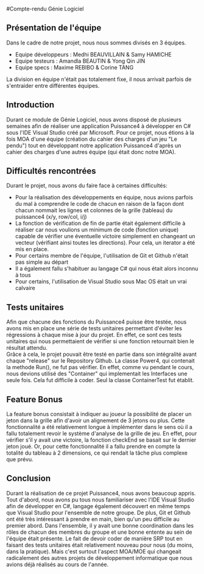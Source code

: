 #Compte-rendu Génie Logiciel

## Présentation de l'équipe

Dans le cadre de notre projet, nous nous sommes divisés en 3 équipes.

* Equipe développeurs : Medhi BEAUVILLAIN & Samy HAMICHE
* Equipe testeurs : Amandla BEAUTIN & Yong Qin JIN
* Equipe specs : Maxime REBIBO & Corine TANG

La division en équipe n'était pas totalement fixe, il nous arrivait parfois de s'entraider entre différentes équipes.

## Introduction

Durant ce module de Génie Logiciel, nous avons disposé de plusieurs semaines afin de réaliser une application Puissance4 à développer en C# sous l'IDE Visual Studio créé par Microsoft.
Pour ce projet, nous étions à la fois MOA d'une équipe (création du cahier des charges d'un jeu "Le pendu") tout en développant notre application Puissance4 d'après un cahier des charges d'une autres équipe (qui était donc notre MOA).

## Difficultés rencontrées

Durant le projet, nous avons du faire face à certaines difficultés:

* Pour la réalisation des développements en équipe, nous avions parfois du mal à comprendre le code de chacun en raison de la façon dont chacun nommait les lignes et colonnes de la grille (tableau) du puissance4 (x/y, row/col, i/j)
* La fonction de vérification de fin de partie était également difficile à réaliser car nous voulions un minimum de code (fonction unique) capable de vérifier une éventuelle victoire simplement en changeant un vecteur (vérifiant ainsi toutes les directions). Pour cela, un iterator a été mis en place.
* Pour certains membre de l'équipe, l'utilisation de Git et Github n'était pas simple au départ
* Il a également fallu s'habituer au langage C# qui nous était alors inconnu à tous
* Pour certains, l'utilisation de Visual Studio sous Mac OS était un vrai calvaire

## Tests unitaires

Afin que chacune des fonctions du Puissance4 puisse être testée, nous avons mis en place une série de tests unitaires permettant d'éviter les régressions à chaque mise à jour du projet.
En effet, ce sont ces tests unitaires qui nous permettaient de vérifier si une fonction retournait bien le résultat attendu.<br/>
Grâce à cela, le projet pouvait être testé en partie dans son intégralité avant chaque "release" sur le Repository Github. La classe Power4, qui contenait la methode Run(), ne fut pas vérifier. En effet, comme vu pendant le cours, nous devions utilisé des "Container" qui implementait les Interfaces une seule fois. Cela fut difficile à coder. Seul la classe ContainerTest fut établit.

## Feature Bonus

La feature bonus consistait à indiquer au joueur la possibilité de placer un jeton dans la grille afin d'avoir un alignement de 3 jetons ou plus.
Cette fonctionnalité a été relativement longue à implémenter dans le sens où il a fallu totalement revoir le système d'analyse de la grille de jeu. En effet, pour vérifier s'il y avait une victoire, la fonction checkEnd se basait sur le dernier jeton joué. Or, pour cette fonctionnalité il a fallu prendre en compte la totalité du tableau à 2 dimensions, ce qui rendait la tâche plus complexe que prévu.

## Conclusion

Durant la réalisation de ce projet Puissance4, nous avons beaucoup appris. Tout d'abord, nous avons pu tous nous familiariser avec l'IDE Visual Studio afin de développer en C#, langage également découvert en même temps que Visual Studio pour l'ensemble de notre groupe.
De plus, Git et Github ont été très intéressant à prendre en main, bien qu'un peu difficile au premier abord.
Dans l'ensemble, il y avait une bonne coordination dans les rôles de chacun des membres du groupe et une bonne entente au sein de l'équipe était présente.
Le fait de devoir coder de manière SRP tout en faisant des tests unitaires était relativement nouveau pour nous (du moins, dans la pratique).
Mais c'est surtout l'aspect MOA/MOE qui changeait radicalement des autres projets de développement informatique que nous avions déjà réalisés au cours de l'année.
